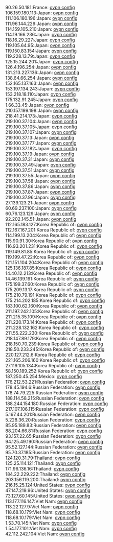 90.26.50.181:France: [ovpn config](vpn/90_26_50_181.ovpn)  
106.159.180.113:Japan: [ovpn config](vpn/106_159_180_113.ovpn)  
111.106.180.196:Japan: [ovpn config](vpn/111_106_180_196.ovpn)  
111.96.144.229:Japan: [ovpn config](vpn/111_96_144_229.ovpn)  
114.159.105.210:Japan: [ovpn config](vpn/114_159_105_210.ovpn)  
114.19.166.236:Japan: [ovpn config](vpn/114_19_166_236.ovpn)  
118.16.29.227:Japan: [ovpn config](vpn/118_16_29_227.ovpn)  
119.105.64.95:Japan: [ovpn config](vpn/119_105_64_95.ovpn)  
119.150.83.154:Japan: [ovpn config](vpn/119_150_83_154.ovpn)  
119.228.13.79:Japan: [ovpn config](vpn/119_228_13_79.ovpn)  
125.15.244.201:Japan: [ovpn config](vpn/125_15_244_201.ovpn)  
126.4.196.254:Japan: [ovpn config](vpn/126_4_196_254.ovpn)  
131.213.227.136:Japan: [ovpn config](vpn/131_213_227_136.ovpn)  
138.64.66.254:Japan: [ovpn config](vpn/138_64_66_254.ovpn)  
152.165.137.163:Japan: [ovpn config](vpn/152_165_137_163.ovpn)  
153.197.134.243:Japan: [ovpn config](vpn/153_197_134_243.ovpn)  
153.218.18.110:Japan: [ovpn config](vpn/153_218_18_110.ovpn)  
175.132.91.245:Japan: [ovpn config](vpn/175_132_91_245.ovpn)  
1.66.33.45:Japan: [ovpn config](vpn/1_66_33_45.ovpn)  
210.157.199.198:Japan: [ovpn config](vpn/210_157_199_198.ovpn)  
218.41.214.173:Japan: [ovpn config](vpn/218_41_214_173.ovpn)  
219.100.37.104:Japan: [ovpn config](vpn/219_100_37_104.ovpn)  
219.100.37.105:Japan: [ovpn config](vpn/219_100_37_105.ovpn)  
219.100.37.107:Japan: [ovpn config](vpn/219_100_37_107.ovpn)  
219.100.37.13:Japan: [ovpn config](vpn/219_100_37_13.ovpn)  
219.100.37.177:Japan: [ovpn config](vpn/219_100_37_177.ovpn)  
219.100.37.182:Japan: [ovpn config](vpn/219_100_37_182.ovpn)  
219.100.37.19:Japan: [ovpn config](vpn/219_100_37_19.ovpn)  
219.100.37.31:Japan: [ovpn config](vpn/219_100_37_31.ovpn)  
219.100.37.49:Japan: [ovpn config](vpn/219_100_37_49.ovpn)  
219.100.37.51:Japan: [ovpn config](vpn/219_100_37_51.ovpn)  
219.100.37.55:Japan: [ovpn config](vpn/219_100_37_55.ovpn)  
219.100.37.58:Japan: [ovpn config](vpn/219_100_37_58.ovpn)  
219.100.37.86:Japan: [ovpn config](vpn/219_100_37_86.ovpn)  
219.100.37.87:Japan: [ovpn config](vpn/219_100_37_87.ovpn)  
219.100.37.96:Japan: [ovpn config](vpn/219_100_37_96.ovpn)  
27.139.123.21:Japan: [ovpn config](vpn/27_139_123_21.ovpn)  
60.69.237.100:Japan: [ovpn config](vpn/60_69_237_100.ovpn)  
60.76.123.129:Japan: [ovpn config](vpn/60_76_123_129.ovpn)  
92.202.145.51:Japan: [ovpn config](vpn/92_202_145_51.ovpn)  
112.165.183.127:Korea Republic of: [ovpn config](vpn/112_165_183_127.ovpn)  
112.167.167.201:Korea Republic of: [ovpn config](vpn/112_167_167_201.ovpn)  
114.199.13.204:Korea Republic of: [ovpn config](vpn/114_199_13_204.ovpn)  
115.90.91.30:Korea Republic of: [ovpn config](vpn/115_90_91_30.ovpn)  
116.93.201.231:Korea Republic of: [ovpn config](vpn/116_93_201_231.ovpn)  
119.149.81.85:Korea Republic of: [ovpn config](vpn/119_149_81_85.ovpn)  
119.199.47.22:Korea Republic of: [ovpn config](vpn/119_199_47_22.ovpn)  
121.151.104.204:Korea Republic of: [ovpn config](vpn/121_151_104_204.ovpn)  
125.136.187.85:Korea Republic of: [ovpn config](vpn/125_136_187_85.ovpn)  
14.40.12.213:Korea Republic of: [ovpn config](vpn/14_40_12_213.ovpn)  
14.46.139.191:Korea Republic of: [ovpn config](vpn/14_46_139_191.ovpn)  
175.199.37.60:Korea Republic of: [ovpn config](vpn/175_199_37_60.ovpn)  
175.209.13.17:Korea Republic of: [ovpn config](vpn/175_209_13_17.ovpn)  
175.210.79.191:Korea Republic of: [ovpn config](vpn/175_210_79_191.ovpn)  
175.214.202.185:Korea Republic of: [ovpn config](vpn/175_214_202_185.ovpn)  
183.100.62.160:Korea Republic of: [ovpn config](vpn/183_100_62_160.ovpn)  
211.197.242.105:Korea Republic of: [ovpn config](vpn/211_197_242_105.ovpn)  
211.215.35.109:Korea Republic of: [ovpn config](vpn/211_215_35_109.ovpn)  
211.220.173.14:Korea Republic of: [ovpn config](vpn/211_220_173_14.ovpn)  
211.228.132.162:Korea Republic of: [ovpn config](vpn/211_228_132_162.ovpn)  
211.55.222.230:Korea Republic of: [ovpn config](vpn/211_55_222_230.ovpn)  
218.147.89.179:Korea Republic of: [ovpn config](vpn/218_147_89_179.ovpn)  
218.150.70.239:Korea Republic of: [ovpn config](vpn/218_150_70_239.ovpn)  
218.50.233.245:Korea Republic of: [ovpn config](vpn/218_50_233_245.ovpn)  
220.127.212.6:Korea Republic of: [ovpn config](vpn/220_127_212_6.ovpn)  
221.165.206.160:Korea Republic of: [ovpn config](vpn/221_165_206_160.ovpn)  
27.119.105.134:Korea Republic of: [ovpn config](vpn/27_119_105_134.ovpn)  
58.150.189.252:Korea Republic of: [ovpn config](vpn/58_150_189_252.ovpn)  
187.250.45.254:Mexico: [ovpn config](vpn/187_250_45_254.ovpn)  
176.212.53.221:Russian Federation: [ovpn config](vpn/176_212_53_221.ovpn)  
178.45.194.6:Russian Federation: [ovpn config](vpn/178_45_194_6.ovpn)  
178.74.79.225:Russian Federation: [ovpn config](vpn/178_74_79_225.ovpn)  
188.114.58.215:Russian Federation: [ovpn config](vpn/188_114_58_215.ovpn)  
188.244.154.180:Russian Federation: [ovpn config](vpn/188_244_154_180.ovpn)  
217.107.106.115:Russian Federation: [ovpn config](vpn/217_107_106_115.ovpn)  
5.167.44.201:Russian Federation: [ovpn config](vpn/5_167_44_201.ovpn)  
5.228.36.20:Russian Federation: [ovpn config](vpn/5_228_36_20.ovpn)  
85.95.189.83:Russian Federation: [ovpn config](vpn/85_95_189_83.ovpn)  
88.204.66.81:Russian Federation: [ovpn config](vpn/88_204_66_81.ovpn)  
93.157.22.65:Russian Federation: [ovpn config](vpn/93_157_22_65.ovpn)  
94.125.49.190:Russian Federation: [ovpn config](vpn/94_125_49_190.ovpn)  
95.52.127.144:Russian Federation: [ovpn config](vpn/95_52_127_144.ovpn)  
95.70.37.185:Russian Federation: [ovpn config](vpn/95_70_37_185.ovpn)  
124.120.31.79:Thailand: [ovpn config](vpn/124_120_31_79.ovpn)  
125.25.114.121:Thailand: [ovpn config](vpn/125_25_114_121.ovpn)  
171.96.136.16:Thailand: [ovpn config](vpn/171_96_136_16.ovpn)  
184.22.229.222:Thailand: [ovpn config](vpn/184_22_229_222.ovpn)  
203.156.119.200:Thailand: [ovpn config](vpn/203_156_119_200.ovpn)  
216.15.25.124:United States: [ovpn config](vpn/216_15_25_124.ovpn)  
47.147.219.96:United States: [ovpn config](vpn/47_147_219_96.ovpn)  
73.127.60.145:United States: [ovpn config](vpn/73_127_60_145.ovpn)  
113.177.116.147:Viet Nam: [ovpn config](vpn/113_177_116_147.ovpn)  
113.22.127.9:Viet Nam: [ovpn config](vpn/113_22_127_9.ovpn)  
118.68.10.179:Viet Nam: [ovpn config](vpn/118_68_10_179.ovpn)  
118.68.10.179:Viet Nam: [ovpn config](vpn/118_68_10_179.ovpn)  
1.53.70.145:Viet Nam: [ovpn config](vpn/1_53_70_145.ovpn)  
1.54.177.101:Viet Nam: [ovpn config](vpn/1_54_177_101.ovpn)  
42.112.242.104:Viet Nam: [ovpn config](vpn/42_112_242_104.ovpn)  
